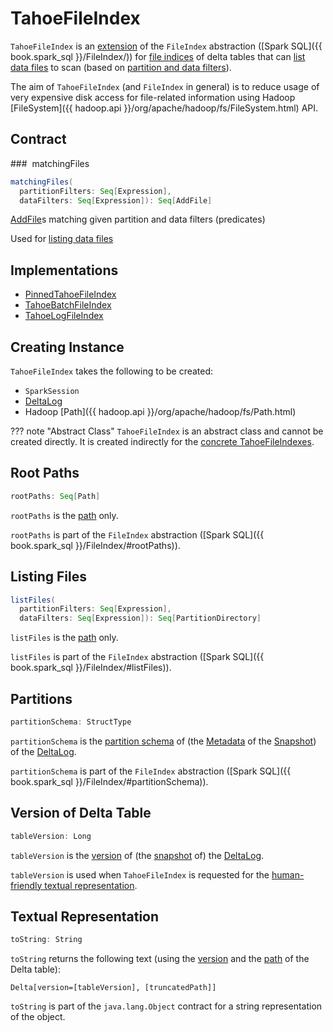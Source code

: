 # TahoeFileIndex

`TahoeFileIndex` is an [extension](#contract) of the `FileIndex` abstraction ([Spark SQL]({{ book.spark_sql }}/FileIndex/)) for [file indices](#implementations) of delta tables that can [list data files](#listFiles) to scan (based on [partition and data filters](#matchingFiles)).

The aim of `TahoeFileIndex` (and `FileIndex` in general) is to reduce usage of very expensive disk access for file-related information using Hadoop [FileSystem]({{ hadoop.api }}/org/apache/hadoop/fs/FileSystem.html) API.

## Contract

### <span id="matchingFiles"> matchingFiles

```scala
matchingFiles(
  partitionFilters: Seq[Expression],
  dataFilters: Seq[Expression]): Seq[AddFile]
```

[AddFile](AddFile.md)s matching given partition and data filters (predicates)

Used for [listing data files](#listFiles)

## Implementations

* [PinnedTahoeFileIndex](PinnedTahoeFileIndex.md)
* [TahoeBatchFileIndex](TahoeBatchFileIndex.md)
* [TahoeLogFileIndex](TahoeLogFileIndex.md)

## Creating Instance

`TahoeFileIndex` takes the following to be created:

* <span id="spark"> `SparkSession`
* <span id="deltaLog"> [DeltaLog](DeltaLog.md)
* <span id="path"> Hadoop [Path]({{ hadoop.api }}/org/apache/hadoop/fs/Path.html)

??? note "Abstract Class"
    `TahoeFileIndex` is an abstract class and cannot be created directly. It is created indirectly for the [concrete TahoeFileIndexes](#implementations).

## <span id="rootPaths"> Root Paths

```scala
rootPaths: Seq[Path]
```

`rootPaths` is the [path](#path) only.

`rootPaths` is part of the `FileIndex` abstraction ([Spark SQL]({{ book.spark_sql }}/FileIndex/#rootPaths)).

## <span id="listFiles"> Listing Files

```scala
listFiles(
  partitionFilters: Seq[Expression],
  dataFilters: Seq[Expression]): Seq[PartitionDirectory]
```

`listFiles` is the [path](#path) only.

`listFiles` is part of the `FileIndex` abstraction ([Spark SQL]({{ book.spark_sql }}/FileIndex/#listFiles)).

## <span id="partitionSchema"> Partitions

```scala
partitionSchema: StructType
```

`partitionSchema` is the [partition schema](Metadata.md#partitionSchema) of (the [Metadata](Snapshot.md#metadata) of the [Snapshot](DeltaLog.md#snapshot)) of the [DeltaLog](#deltaLog).

`partitionSchema` is part of the `FileIndex` abstraction ([Spark SQL]({{ book.spark_sql }}/FileIndex/#partitionSchema)).

## <span id="tableVersion"> Version of Delta Table

```scala
tableVersion: Long
```

`tableVersion` is the [version](Snapshot.md#version) of (the [snapshot](DeltaLog.md#snapshot) of) the [DeltaLog](#deltaLog).

`tableVersion` is used when `TahoeFileIndex` is requested for the [human-friendly textual representation](#toString).

## <span id="toString"> Textual Representation

```scala
toString: String
```

`toString` returns the following text (using the [version](tableVersion) and the [path](#path) of the Delta table):

```text
Delta[version=[tableVersion], [truncatedPath]]
```

 `toString` is part of the `java.lang.Object` contract for a string representation of the object.
